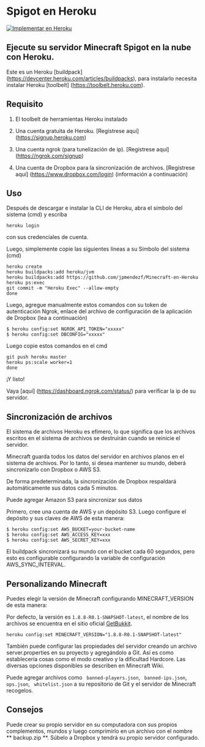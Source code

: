 # Spigot en Heroku

[![Implementar en Heroku](https://www.herokucdn.com/deploy/button.png)](https://heroku.com/deploy)

## Ejecute su servidor Minecraft Spigot en la nube con Heroku.

Este es un Heroku [buildpack] (https://devcenter.heroku.com/articles/buildpacks), para instalarlo necesita instalar Heroku [toolbelt] (https://toolbelt.heroku.com).

## Requisito

1. El toolbelt de herramientas Heroku instalado

2. Una cuenta gratuita de Heroku. [Regístrese aquí] (https://signup.heroku.com)

3. Una cuenta ngrok (para tunelización de ip). [Regístrese aquí] (https://ngrok.com/signup)

4. Una cuenta de Dropbox para la sincronización de archivos. [Regístrese aquí] (https://www.dropbox.com/login) (información a continuación)

## Uso

Después de descargar e instalar la CLI de Heroku, abra el símbolo del sistema (cmd) y escriba

```
heroku login
```
con sus credenciales de cuenta.

Luego, simplemente copie las siguientes líneas a su Símbolo del sistema (cmd)

```
heroku create
heroku buildpacks:add heroku/jvm
heroku buildpacks:add https://github.com/jpmendezf/Minecraft-en-Heroku
heroku ps:exec
git commit -m "Heroku Exec" --allow-empty
done
```
Luego, agregue manualmente estos comandos con su token de autenticación Ngrok, enlace del archivo de configuración de la aplicación de Dropbox (lea a continuación)

```
$ heroku config:set NGROK_API_TOKEN="xxxxx"
$ heroku config:set DBCONFIG="xxxxx"
```
Luego copie estos comandos en el cmd

```
git push heroku master
heroku ps:scale worker=1
done
```

¡Y listo!

Vaya [aquí] (https://dashboard.ngrok.com/status/) para verificar la ip de su servidor.

## Sincronización de archivos

El sistema de archivos Heroku es efímero, lo que significa que los archivos escritos en el sistema de archivos se destruirán cuando se reinicie el servidor.

Minecraft guarda todos los datos del servidor en archivos planos en el sistema de archivos. Por lo tanto, si desea mantener su mundo, deberá sincronizarlo con Dropbox o AWS S3.

De forma predeterminada, la sincronización de Dropbox respaldará automáticamente sus datos cada 5 minutos.

Puede agregar Amazon S3 para sincronizar sus datos

Primero, cree una cuenta de AWS y un depósito S3. Luego configure el depósito y sus claves de AWS de esta manera:

```
$ heroku config:set AWS_BUCKET=your-bucket-name
$ heroku config:set AWS_ACCESS_KEY=xxx
$ heroku config:set AWS_SECRET_KEY=xxx
```

El buildpack sincronizará su mundo con el bucket cada 60 segundos, pero esto es configurable configurando la variable de configuración AWS_SYNC_INTERVAL.

## Personalizando Minecraft

Puedes elegir la versión de Minecraft configurando MINECRAFT_VERSION de esta manera:

Por defecto, la versión es `1.8.8-R0.1-SNAPSHOT-latest`, el nombre de los archivos se encuentra en el sitio oficial [GetBukkit](https://getbukkit.org/spigot).

```
heroku config:set MINECRAFT_VERSION="1.8.8-R0.1-SNAPSHOT-latest"
```
También puede configurar las propiedades del servidor creando un archivo server.properties en su proyecto y agregándolo a Git. Así es como establecería cosas como el modo creativo y la dificultad Hardcore. Las diversas opciones disponibles se describen en Minecraft Wiki.

Puede agregar archivos como `` banned-players.json``, `` banned-ips.json``, `` ops.json``, `` whitelist.json`` a su repositorio de Git y el servidor de Minecraft recogelos.

## Consejos

Puede crear su propio servidor en su computadora con sus propios complementos, mundos y luego comprimirlo en un archivo con el nombre ** backup.zip **. Súbelo a Dropbox y tendrá su propio servidor configurado.